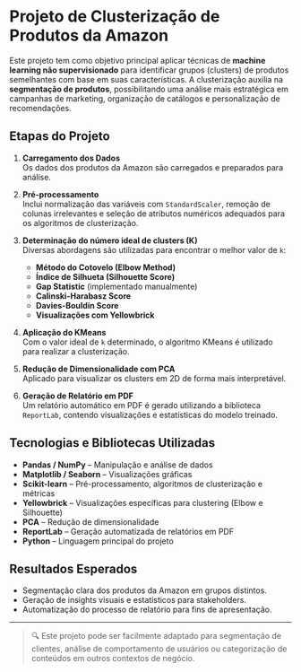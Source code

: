 # Projeto de Clusterização de Produtos da Amazon

Este projeto tem como objetivo principal aplicar técnicas de **machine learning não supervisionado** para identificar grupos (clusters) de produtos semelhantes com base em suas características. A clusterização auxilia na **segmentação de produtos**, possibilitando uma análise mais estratégica em campanhas de marketing, organização de catálogos e personalização de recomendações.

## Etapas do Projeto

1. **Carregamento dos Dados**  
   Os dados dos produtos da Amazon são carregados e preparados para análise.

2. **Pré-processamento**  
   Inclui normalização das variáveis com `StandardScaler`, remoção de colunas irrelevantes e seleção de atributos numéricos adequados para os algoritmos de clusterização.

3. **Determinação do número ideal de clusters (K)**  
   Diversas abordagens são utilizadas para encontrar o melhor valor de `k`:
   - **Método do Cotovelo (Elbow Method)**
   - **Índice de Silhueta (Silhouette Score)**
   - **Gap Statistic** (implementado manualmente)
   - **Calinski-Harabasz Score**
   - **Davies-Bouldin Score**
   - **Visualizações com Yellowbrick**

4. **Aplicação do KMeans**  
   Com o valor ideal de `k` determinado, o algoritmo KMeans é utilizado para realizar a clusterização.

5. **Redução de Dimensionalidade com PCA**  
   Aplicado para visualizar os clusters em 2D de forma mais interpretável.

6. **Geração de Relatório em PDF**  
   Um relatório automático em PDF é gerado utilizando a biblioteca `ReportLab`, contendo visualizações e estatísticas do modelo treinado.

## Tecnologias e Bibliotecas Utilizadas

- **Pandas / NumPy** – Manipulação e análise de dados
- **Matplotlib / Seaborn** – Visualizações gráficas
- **Scikit-learn** – Pré-processamento, algoritmos de clusterização e métricas
- **Yellowbrick** – Visualizações específicas para clustering (Elbow e Silhouette)
- **PCA** – Redução de dimensionalidade
- **ReportLab** – Geração automatizada de relatórios em PDF
- **Python** – Linguagem principal do projeto

## Resultados Esperados

- Segmentação clara dos produtos da Amazon em grupos distintos.
- Geração de insights visuais e estatísticos para stakeholders.
- Automatização do processo de relatório para fins de apresentação.

---

> 🔍 Este projeto pode ser facilmente adaptado para segmentação de clientes, análise de comportamento de usuários ou categorização de conteúdos em outros contextos de negócio.


